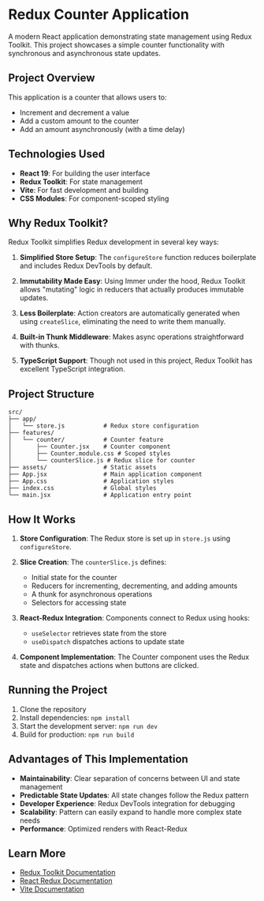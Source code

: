 # Redux Counter Application

A modern React application demonstrating state management using Redux Toolkit. This project showcases a simple counter functionality with synchronous and asynchronous state updates.

## Project Overview

This application is a counter that allows users to:
- Increment and decrement a value
- Add a custom amount to the counter
- Add an amount asynchronously (with a time delay)

## Technologies Used

- **React 19**: For building the user interface
- **Redux Toolkit**: For state management
- **Vite**: For fast development and building
- **CSS Modules**: For component-scoped styling

## Why Redux Toolkit?

Redux Toolkit simplifies Redux development in several key ways:

1. **Simplified Store Setup**: The `configureStore` function reduces boilerplate and includes Redux DevTools by default.

2. **Immutability Made Easy**: Using Immer under the hood, Redux Toolkit allows "mutating" logic in reducers that actually produces immutable updates.

3. **Less Boilerplate**: Action creators are automatically generated when using `createSlice`, eliminating the need to write them manually.

4. **Built-in Thunk Middleware**: Makes async operations straightforward with thunks.

5. **TypeScript Support**: Though not used in this project, Redux Toolkit has excellent TypeScript integration.

## Project Structure

```
src/
├── app/
│   └── store.js           # Redux store configuration
├── features/
│   └── counter/           # Counter feature
│       ├── Counter.jsx    # Counter component
│       ├── Counter.module.css # Scoped styles
│       └── counterSlice.js # Redux slice for counter
├── assets/                # Static assets
├── App.jsx                # Main application component
├── App.css                # Application styles
├── index.css              # Global styles
└── main.jsx               # Application entry point
```

## How It Works

1. **Store Configuration**: The Redux store is set up in `store.js` using `configureStore`.

2. **Slice Creation**: The `counterSlice.js` defines:
   - Initial state for the counter
   - Reducers for incrementing, decrementing, and adding amounts
   - A thunk for asynchronous operations
   - Selectors for accessing state

3. **React-Redux Integration**: Components connect to Redux using hooks:
   - `useSelector` retrieves state from the store
   - `useDispatch` dispatches actions to update state

4. **Component Implementation**: The Counter component uses the Redux state and dispatches actions when buttons are clicked.

## Running the Project

1. Clone the repository
2. Install dependencies: `npm install`
3. Start the development server: `npm run dev`
4. Build for production: `npm run build`

## Advantages of This Implementation

- **Maintainability**: Clear separation of concerns between UI and state management
- **Predictable State Updates**: All state changes follow the Redux pattern
- **Developer Experience**: Redux DevTools integration for debugging
- **Scalability**: Pattern can easily expand to handle more complex state needs
- **Performance**: Optimized renders with React-Redux

## Learn More

- [Redux Toolkit Documentation](https://redux-toolkit.js.org/)
- [React Redux Documentation](https://react-redux.js.org/)
- [Vite Documentation](https://vitejs.dev/)
